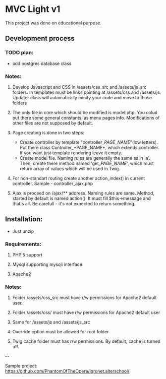 # MVC Light v1

This project was done on educational purpose. 

## Development process

### TODO plan:
- add postgres database class

### Notes:
1. Develop Javascript and CSS in /assets/css_src and /assets/js_src folders. In templates must be links pointing at /assets/css and /assets/js. Updater class will automatically minify your code and move to those folders

2. The only file in core which should be modified is model.php. You colud put there some general constants, as menu pages info. Modifications of other files are not supposed by default.

3. Page creating is done in two steps:
    - Create controller by template "controller_*PAGE_NAME*"(low letters). Put there     class Controller_\*PAGE_NAME*, which       extends controller. If you want just template     rendering leave it empty.
    - Create model file. Naming rules are generally the same as in 'a'. Then, create     there method named 'get_*PAGE_NAME*',      which must return array of values which will     be used in Twig.

4. For non-standart routing create another action_index() in current controller. Sample - controller_ajax.php

5. Ajax is proceed on /ajax/\** address. Naming rules are same. Method, started by default is named action(). It must fill $this->message and that's all. Be carefull - it's not expected to return something.

## Installation:

- Just unzip

### Requirements:

 1. PHP 5 support
 
 2. Mysql supporting mysqli interface
 
 3. Apache2

### Notes:

1. Folder /assets/css_src must have r/w permissions for Apache2 default user.

2. Folder /assets/css/ must have r/w permissions for Apache2 default user

3. Same for /assets/js and /assets/js_src

4. Override option must be allowed for root folder

5. Twig cache folder must has r/w permissions. By default, cache is turned off.

--

Sample project: https://github.com/PhantomOfTheOpera/igronet.alterschool/  
